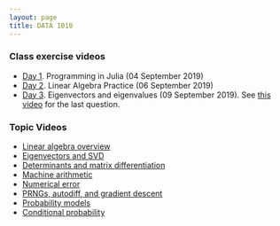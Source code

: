 ```yaml
---
layout: page
title: DATA 1010
---
```


### Class exercise videos

* [Day 1](https://youtu.be/nfVHIY_IMF0). Programming in Julia (04 September 2019)
* [Day 2](https://youtu.be/Dm7ebJmrBl0). Linear Algebra Practice (06 September 2019)
* [Day 3](https://youtu.be/nhK8-CZw0bM). Eigenvectors and eigenvalues (09 September 2019). See [this video](https://www.youtube.com/watch?v=hNWP2HgqKZc) for the last question.

### Topic Videos

* [Linear algebra overview](https://www.youtube.com/watch?v=pz0WmaOU9Xg)
* [Eigenvectors and SVD](https://www.youtube.com/watch?v=EMpJ_8hM94c)
* [Determinants and matrix differentiation](https://www.youtube.com/watch?v=E9xBvB0wxWI)
* [Machine arithmetic](https://www.youtube.com/watch?v=OLSASJ3b24c)
* [Numerical error](https://www.youtube.com/watch?v=BJZrpi4vZWg)
* [PRNGs, autodiff, and gradient descent](https://www.youtube.com/watch?v=qM9EmmUtX_c)
* [Probability models](https://www.youtube.com/watch?v=zEwXXE4fWRc)
* [Conditional probability](https://www.youtube.com/watch?v=JGeTcRfKgBo)

